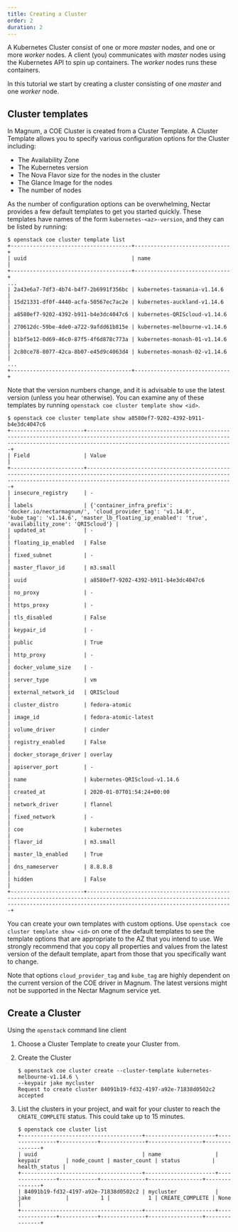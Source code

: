 ```yaml
---
title: Creating a Cluster
order: 2
duration: 2
---
```


A Kubernetes Cluster consist of one or more _master_ nodes, and one or more
_worker_ nodes. A client (you) communicates with _master_ nodes using the
Kubernetes API to spin up containers. The _worker_ nodes runs these containers.

In this tutorial we start by creating a cluster consisting of one _master_
and one _worker_ node.

## Cluster templates

In Magnum, a COE Cluster is created from a Cluster Template. A Cluster Template
allows you to specify various configuration options for the Cluster including:

- The Availability Zone
- The Kubernetes version
- The Nova Flavor size for the nodes in the cluster
- The Glance Image for the nodes
- The number of nodes

As the number of configuration options can be overwhelming, Nectar provides
a few default templates to get you started quickly. These templates have
names of the form `kubernetes-<az>-version`, and they can be listed by
running:

```
$ openstack coe cluster template list
+--------------------------------------+------------------------------+
| uuid                                 | name                         |
+--------------------------------------+------------------------------+
...
| 2a43e6a7-7df3-4b74-b4f7-2b6991f356bc | kubernetes-tasmania-v1.14.6  |
| 15d21331-df0f-4440-acfa-50567ec7ac2e | kubernetes-auckland-v1.14.6  |
| a8580ef7-9202-4392-b911-b4e3dc4047c6 | kubernetes-QRIScloud-v1.14.6 |
| 270612dc-59be-4de0-a722-9afdd61b815e | kubernetes-melbourne-v1.14.6 |
| b1bf5e12-0d69-46c0-87f5-4f6d878c773a | kubernetes-monash-01-v1.14.6 |
| 2c80ce78-8077-42ca-8b07-e45d9c4063d4 | kubernetes-monash-02-v1.14.6 |
...
+--------------------------------------+------------------------------+
```

Note that the version numbers change, and it is advisable to use the latest
version (unless you hear otherwise).  You can examine any of these
templates by running `openstack coe cluster template show <id>`.

```
$ openstack coe cluster template show a8580ef7-9202-4392-b911-b4e3dc4047c6
+-----------------------+------------------------------------------------------------------------------------------------------------------------------------------------------------------------------------------+
| Field                 | Value                                                                                                                                                                                    |
+-----------------------+------------------------------------------------------------------------------------------------------------------------------------------------------------------------------------------+
| insecure_registry     | -                                                                                                                                                                                        |
| labels                | {'container_infra_prefix': 'docker.io/nectarmagnum/', 'cloud_provider_tag': 'v1.14.0', 'kube_tag': 'v1.14.6', 'master_lb_floating_ip_enabled': 'true', 'availability_zone': 'QRIScloud'} |
| updated_at            | -                                                                                                                                                                                        |
| floating_ip_enabled   | False                                                                                                                                                                                    |
| fixed_subnet          | -                                                                                                                                                                                        |
| master_flavor_id      | m3.small                                                                                                                                                                                 |
| uuid                  | a8580ef7-9202-4392-b911-b4e3dc4047c6                                                                                                                                                     |
| no_proxy              | -                                                                                                                                                                                        |
| https_proxy           | -                                                                                                                                                                                        |
| tls_disabled          | False                                                                                                                                                                                    |
| keypair_id            | -                                                                                                                                                                                        |
| public                | True                                                                                                                                                                                     |
| http_proxy            | -                                                                                                                                                                                        |
| docker_volume_size    | -                                                                                                                                                                                        |
| server_type           | vm                                                                                                                                                                                       |
| external_network_id   | QRIScloud                                                                                                                                                                                |
| cluster_distro        | fedora-atomic                                                                                                                                                                            |
| image_id              | fedora-atomic-latest                                                                                                                                                                     |
| volume_driver         | cinder                                                                                                                                                                                   |
| registry_enabled      | False                                                                                                                                                                                    |
| docker_storage_driver | overlay                                                                                                                                                                                  |
| apiserver_port        | -                                                                                                                                                                                        |
| name                  | kubernetes-QRIScloud-v1.14.6                                                                                                                                                             |
| created_at            | 2020-01-07T01:54:24+00:00                                                                                                                                                                |
| network_driver        | flannel                                                                                                                                                                                  |
| fixed_network         | -                                                                                                                                                                                        |
| coe                   | kubernetes                                                                                                                                                                               |
| flavor_id             | m3.small                                                                                                                                                                                 |
| master_lb_enabled     | True                                                                                                                                                                                     |
| dns_nameserver        | 8.8.8.8                                                                                                                                                                                  |
| hidden                | False                                                                                                                                                                                    |
+-----------------------+------------------------------------------------------------------------------------------------------------------------------------------------------------------------------------------+
```

You can create your own templates with custom options.  Use `openstack coe
cluster template show <id>` on one of the default templates to see the
template options that are appropriate to the AZ that you intend to use.  We
strongly recommend that you copy all properties and values from the latest
version of the default template, apart from those that you specifically
want to change.

Note that options `cloud_provider_tag` and `kube_tag` are highly dependent on
the current version of the COE driver in Magnum.  The latest versions might
not be supported in the Nectar Magnum service yet.

## Create a Cluster

Using the `openstack` command line client

1. Choose a Cluster Template to create your Cluster from.

1. Create the Cluster

    ```
    $ openstack coe cluster create --cluster-template kubernetes-melbourne-v1.14.6 \
    --keypair jake mycluster
    Request to create cluster 84091b19-fd32-4197-a92e-71838d0502c2 accepted
    ```

1. List the clusters in your project, and wait for your cluster to reach the
   `CREATE_COMPLETE` status. This could take up to 15 minutes.

    ```
	$ openstack coe cluster list
	+--------------------------------------+----------------------+----------------+------------+--------------+-----------------+---------------+
	| uuid                                 | name                 | keypair        | node_count | master_count | status          | health_status |
	+--------------------------------------+----------------------+----------------+------------+--------------+-----------------+---------------+
    | 84091b19-fd32-4197-a92e-71838d0502c2 | mycluster            | jake           |          1 |            1 | CREATE_COMPLETE | None          |
	+--------------------------------------+----------------------+----------------+------------+--------------+-----------------+---------------+
    ```

